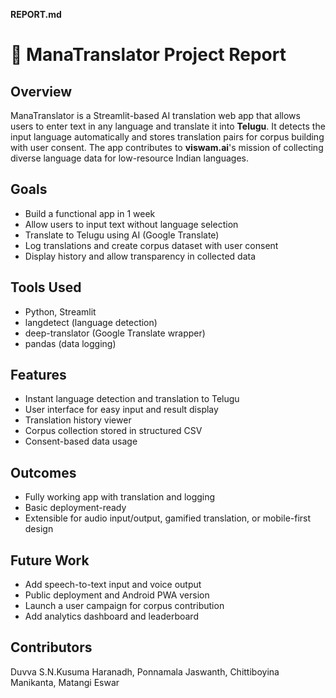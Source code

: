**REPORT.md**

# 📄 ManaTranslator Project Report

## Overview

ManaTranslator is a Streamlit-based AI translation web app that allows users to enter text in any language and translate it into **Telugu**. It detects the input language automatically and stores translation pairs for corpus building with user consent. The app contributes to **viswam.ai**'s mission of collecting diverse language data for low-resource Indian languages.

## Goals

- Build a functional app in 1 week
- Allow users to input text without language selection
- Translate to Telugu using AI (Google Translate)
- Log translations and create corpus dataset with user consent
- Display history and allow transparency in collected data

## Tools Used

- Python, Streamlit
- langdetect (language detection)
- deep-translator (Google Translate wrapper)
- pandas (data logging)

## Features

- Instant language detection and translation to Telugu
- User interface for easy input and result display
- Translation history viewer
- Corpus collection stored in structured CSV
- Consent-based data usage

## Outcomes

- Fully working app with translation and logging
- Basic deployment-ready
- Extensible for audio input/output, gamified translation, or mobile-first design

## Future Work

- Add speech-to-text input and voice output
- Public deployment and Android PWA version
- Launch a user campaign for corpus contribution
- Add analytics dashboard and leaderboard

## Contributors

Duvva S.N.Kusuma Haranadh, Ponnamala Jaswanth, Chittiboyina Manikanta, Matangi Eswar
